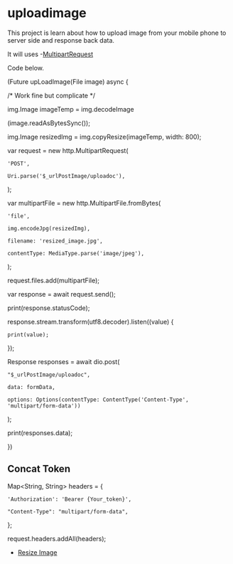 # uploadimage

This project is learn about how to upload image from your mobile phone to server side and response back data.

It will uses -[MultipartRequest](https://pub.dev/documentation/http/latest/http/MultipartRequest-class.html)

Code below.

(Future upLoadImage(File image) async {

  /* Work fine but complicate */

  img.Image imageTemp = img.decodeImage

  (image.readAsBytesSync());
  
  img.Image resizedImg = img.copyResize(imageTemp, width: 800);

  var request = new http.MultipartRequest(

    'POST',

    Uri.parse('$_urlPostImage/uploadoc'),

  );

  var multipartFile = new http.MultipartFile.fromBytes(

    'file',

    img.encodeJpg(resizedImg),

    filename: 'resized_image.jpg',

    contentType: MediaType.parse('image/jpeg'),

  );

  request.files.add(multipartFile);

  var response = await request.send();

  print(response.statusCode);

  response.stream.transform(utf8.decoder).listen((value) {

    print(value);
    
  });

  Response responses = await dio.post(

    "$_urlPostImage/uploadoc", 
    
    data: formData, 
    
    options: Options(contentType: ContentType('Content-Type', 'multipart/form-data'))
  
  );

  print(responses.data);

})

## Concat Token

  Map<String, String> headers = {
    
    'Authorization': 'Bearer {Your_token}',

    "Content-Type": "multipart/form-data",

  };

  request.headers.addAll(headers);

- [Resize Image](https://stackoverflow.com/questions/52603614/flutter-resize-image-before-upload?answertab=votes#tab-top)

